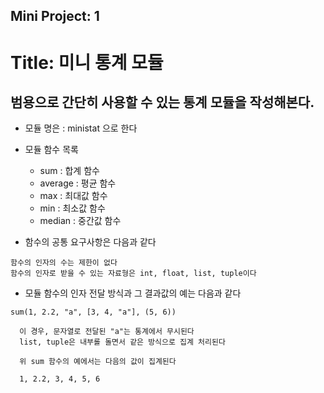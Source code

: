 Mini Project: 1
---------------

# Title: 미니 통계 모듈

## 범용으로 간단히 사용할 수 있는 통계 모듈을 작성해본다.

- 모듈 명은 : ministat 으로 한다

- 모듈 함수 목록

  - sum : 합계 함수
  - average : 평균 함수
  - max : 최대값 함수
  - min : 최소값 함수
  - median : 중간값 함수

- 함수의 공통 요구사항은 다음과 같다

```
함수의 인자의 수는 제한이 없다
함수의 인자로 받을 수 있는 자료형은 int, float, list, tuple이다
```

- 모듈 함수의 인자 전달 방식과 그 결과값의 예는 다음과 같다

```
sum(1, 2.2, "a", [3, 4, "a"], (5, 6))

  이 경우, 문자열로 전달된 "a"는 통계에서 무시된다
  list, tuple은 내부롤 돌면서 같은 방식으로 집계 처리된다

  위 sum 함수의 예에서는 다음의 값이 집계된다

  1, 2.2, 3, 4, 5, 6
```
